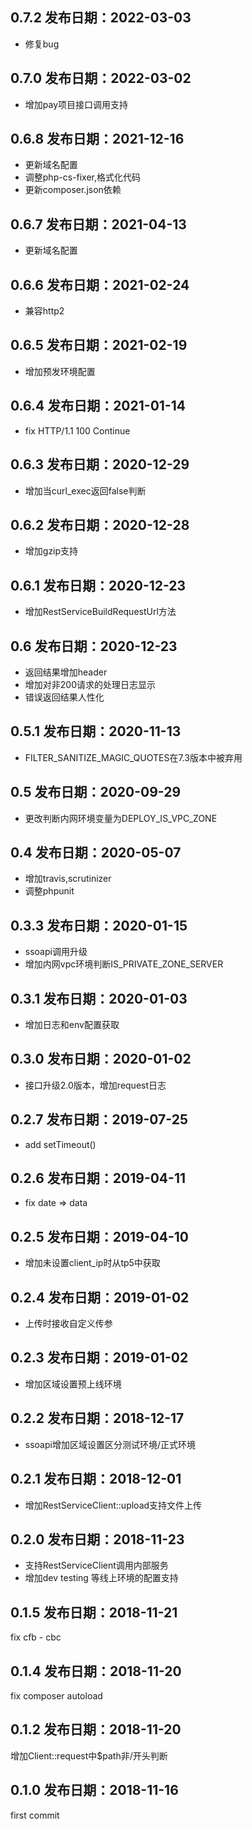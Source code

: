 0.7.2 发布日期：2022-03-03
----

* 修复bug

0.7.0 发布日期：2022-03-02
----

* 增加pay项目接口调用支持

0.6.8 发布日期：2021-12-16
----

* 更新域名配置
* 调整php-cs-fixer,格式化代码
* 更新composer.json依赖

0.6.7 发布日期：2021-04-13
----

* 更新域名配置

0.6.6 发布日期：2021-02-24
----

* 兼容http2

0.6.5 发布日期：2021-02-19
----

* 增加预发环境配置

0.6.4 发布日期：2021-01-14
----

* fix HTTP/1.1 100 Continue

0.6.3 发布日期：2020-12-29
----

* 增加当curl_exec返回false判断

0.6.2 发布日期：2020-12-28
----

* 增加gzip支持

0.6.1 发布日期：2020-12-23
----

* 增加RestServiceBuildRequestUrl方法

0.6 发布日期：2020-12-23
----

* 返回结果增加header
* 增加对非200请求的处理日志显示
* 错误返回结果人性化

0.5.1 发布日期：2020-11-13
----

* FILTER_SANITIZE_MAGIC_QUOTES在7.3版本中被弃用

0.5 发布日期：2020-09-29
----

* 更改判断内网环境变量为DEPLOY_IS_VPC_ZONE

0.4 发布日期：2020-05-07
----

* 增加travis,scrutinizer
* 调整phpunit

0.3.3 发布日期：2020-01-15
----

* ssoapi调用升级
* 增加内网vpc环境判断IS_PRIVATE_ZONE_SERVER

0.3.1 发布日期：2020-01-03
----

* 增加日志和env配置获取

0.3.0 发布日期：2020-01-02
----

* 接口升级2.0版本，增加request日志

0.2.7 发布日期：2019-07-25
----

* add setTimeout()

0.2.6 发布日期：2019-04-11
----

* fix date => data

0.2.5 发布日期：2019-04-10
----

* 增加未设置client_ip时从tp5中获取

0.2.4 发布日期：2019-01-02
----

* 上传时接收自定义传参

0.2.3 发布日期：2019-01-02
----

* 增加区域设置预上线环境

0.2.2 发布日期：2018-12-17
----

* ssoapi增加区域设置区分测试环境/正式环境

0.2.1 发布日期：2018-12-01
----

* 增加RestServiceClient::upload支持文件上传

0.2.0 发布日期：2018-11-23
----

* 支持RestServiceClient调用内部服务
* 增加dev testing 等线上环境的配置支持

0.1.5 发布日期：2018-11-21
----
fix cfb - cbc

0.1.4 发布日期：2018-11-20
----
fix composer autoload

0.1.2 发布日期：2018-11-20
----
增加Client::request中$path非/开头判断

0.1.0 发布日期：2018-11-16
----
first commit
